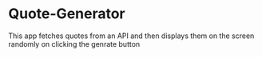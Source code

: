 # Quote-Generator
This app fetches quotes from an API and then displays them on the screen randomly on clicking the genrate button
